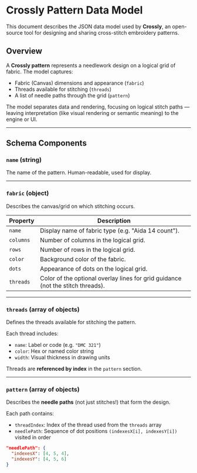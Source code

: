 # Crossly Pattern Data Model

This document describes the JSON data model used by **Crossly**, an open-source tool for designing and sharing cross-stitch embroidery patterns.

## Overview

A **Crossly pattern** represents a needlework design on a logical grid of fabric. The model captures:
- Fabric (Canvas) dimensions and appearance (`fabric`)
- Threads available for stitching (`threads`)
- A list of needle paths through the grid (`pattern`)

The model separates data and rendering, focusing on logical stitch paths — leaving interpretation (like visual rendering or semantic meaning) to the engine or UI.

---

## Schema Components

### `name` (string)
The name of the pattern. Human-readable, used for display.

---

### `fabric` (object)
Describes the canvas/grid on which stitching occurs.

| Property     | Description |
|--------------|-------------|
| `name`       | Display name of fabric type (e.g. "Aida 14 count"). |
| `columns`    | Number of columns in the logical grid. |
| `rows`       | Number of rows in the logical grid. |
| `color`      | Background color of the fabric. |
| `dots`       | Appearance of dots on the logical grid. |
| `threads`    | Color of the optional overlay lines for grid guidance (not the stitch threads). |

---

### `threads` (array of objects)
Defines the threads available for stitching the pattern.

Each thread includes:
- `name`: Label or code (e.g. `"DMC 321"`)
- `color`: Hex or named color string
- `width`: Visual thickness in drawing units

Threads are **referenced by index** in the `pattern` section.

---

### `pattern` (array of objects)
Describes the **needle paths** (not just stitches!) that form the design.

Each path contains:
- `threadIndex`: Index of the thread used from the `threads` array
- `needlePath`: Sequence of dot positions `(indexesX[i], indexesY[i])` visited in order

```json
"needlePath": {
  "indexesX": [4, 5, 4],
  "indexesY": [4, 5, 6]
}
